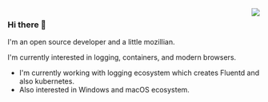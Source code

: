 <img align='right' src="https://github-readme-stats.vercel.app/api?username=cosmo0920&count_private=true&show_icons=true">

### Hi there 👋

I'm an open source developer and a little mozillian.

I'm currently interested in logging, containers, and modern browsers.

  * I'm currently working with logging ecosystem which creates Fluentd and also kubernetes.
  * Also interested in Windows and macOS ecosystem.

<!--
**cosmo0920/cosmo0920** is a ✨ _special_ ✨ repository because its `README.md` (this file) appears on your GitHub profile.

Here are some ideas to get you started:

- 🔭 I’m currently working on ...
- 🌱 I’m currently learning ...
- 👯 I’m looking to collaborate on ...
- 🤔 I’m looking for help with ...
- 💬 Ask me about ...
- 📫 How to reach me: ...
- 😄 Pronouns: ...
- ⚡ Fun fact: ...
-->

